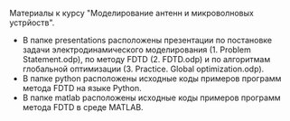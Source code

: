 Материалы к курсу "Моделирование антенн и микроволновых устрйоств". 

* В папке presentations расположены презентации по постановке задачи электродинамического моделирования (1. Problem Statement.odp), по методу FDTD (2. FDTD.odp) и по алгоритмам глобальной оптимизации (3. Practice. Global optimization.odp).
* В папке python расположены исходные коды примеров программ метода FDTD на языке Python.
* В папке matlab расположены исходные коды примеров программ метода FDTD в среде MATLAB.
